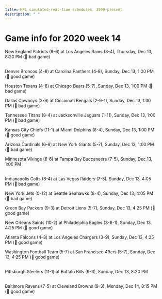 ```yaml
---
title: NFL simulated-real-time schedules, 2009-present
description: " "
---
```


# Game info for 2020 week 14

New England Patriots (6-6) at Los Angeles Rams (8-4), Thursday, Dec 10, 8:20 PM (:red_circle: bad game)

<br/>Denver Broncos (4-8) at Carolina Panthers (4-8), Sunday, Dec 13, 1:00 PM (:football: good game)

Houston Texans (4-8) at Chicago Bears (5-7), Sunday, Dec 13, 1:00 PM (:red_circle: bad game)

Dallas Cowboys (3-9) at Cincinnati Bengals (2-9-1), Sunday, Dec 13, 1:00 PM (:red_circle: bad game)

Tennessee Titans (8-4) at Jacksonville Jaguars (1-11), Sunday, Dec 13, 1:00 PM (:red_circle: bad game)

Kansas City Chiefs (11-1) at Miami Dolphins (8-4), Sunday, Dec 13, 1:00 PM (:football: good game)

Arizona Cardinals (6-6) at New York Giants (5-7), Sunday, Dec 13, 1:00 PM (:red_circle: bad game)

Minnesota Vikings (6-6) at Tampa Bay Buccaneers (7-5), Sunday, Dec 13, 1:00 PM

<br/>Indianapolis Colts (8-4) at Las Vegas Raiders (7-5), Sunday, Dec 13, 4:05 PM (:red_circle: bad game)

New York Jets (0-12) at Seattle Seahawks (8-4), Sunday, Dec 13, 4:05 PM (:red_circle: bad game)

Green Bay Packers (9-3) at Detroit Lions (5-7), Sunday, Dec 13, 4:25 PM (:football: good game)

New Orleans Saints (10-2) at Philadelphia Eagles (3-8-1), Sunday, Dec 13, 4:25 PM (:football: good game)

Atlanta Falcons (4-8) at Los Angeles Chargers (3-9), Sunday, Dec 13, 4:25 PM (:football: good game)

Washington Football Team (5-7) at San Francisco 49ers (5-7), Sunday, Dec 13, 4:25 PM (:football: good game)

<br/>Pittsburgh Steelers (11-1) at Buffalo Bills (9-3), Sunday, Dec 13, 8:20 PM

<br/>Baltimore Ravens (7-5) at Cleveland Browns (9-3), Monday, Dec 14, 8:15 PM (:football: good game)


